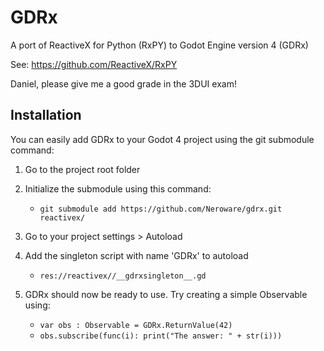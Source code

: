 # GDRx

A port of ReactiveX for Python (RxPY) to Godot Engine version 4 (GDRx)

See: https://github.com/ReactiveX/RxPY


Daniel, please give me a good grade in the 3DUI exam!

## Installation

You can easily add GDRx to your Godot 4 project using the git submodule command:

1. Go to the project root folder

2. Initialize the submodule using this command:

    * `` git submodule add https://github.com/Neroware/gdrx.git reactivex/ ``

3. Go to your project settings > Autoload

4. Add the singleton script with name 'GDRx' to autoload

    * `` res://reactivex//__gdrxsingleton__.gd ``

5. GDRx should now be ready to use. Try creating a simple Observable using:

    * `` var obs : Observable = GDRx.ReturnValue(42) ``
    * `` obs.subscribe(func(i): print("The answer: " + str(i))) ``

